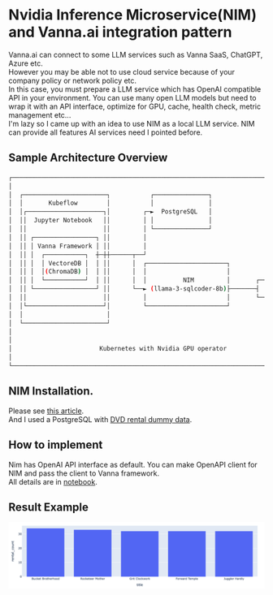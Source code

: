 # Nvidia Inference Microservice(NIM) and Vanna.ai integration pattern 
Vanna.ai can connect to some LLM services such as Vanna SaaS, ChatGPT, Azure etc.  
However you may be able not to use cloud service because of your company policy or network policy etc.  
In this case, you must prepare a LLM service which has OpenAI compatible API in your environment. You can use many open LLM models but need to wrap it with an API interface, optimize for GPU, cache, health check, metric management etc...  
I'm lazy so I came up with an idea to use NIM as a local LLM service. NIM can provide all features AI services need I pointed before.

## Sample Architecture Overview
```bash
┌────────────────────────────────────────────────────────────────────────────────┐
│                                                                                │
│  ┌───────────────────────┐           ┌───────────────┐                         │
│  │       Kubeflow        │           │               │                         │
│  │┌─────────────────────┐│         ┌─►  PostgreSQL   │                         │
│  ││  Jupyter Notebook   ││         │ │               │                         │
│  ││                     ││         │ └───────────────┘                         │
│  ││ ┌─────────────────┐ ││         │                                           │
│  ││ │ Vanna Framework │ ││         │                                           │
│  ││ │  ┌───────────┐  ┼─┼┼──────┬──┘                                           │
│  ││ │  │ VectoreDB │  │ ││      │  ┌──────────────────────┐                    │
│  ││ │  │(ChromaDB) │  │ ││      │  │                      │                    │
│  ││ │  └───────────┘  │ ││      │  │          NIM         │       ┌───────────┐│
│  ││ └─────────────────┘ ││      └──► (llama-3-sqlcoder-8b)├───────┤    GPU    ││
│  ││                     ││         │                      │       └───────────┘│
│  │└─────────────────────┘│         └──────────────────────┘                    │
│  │                       │                                                     │
│  └───────────────────────┘                                                     │
│                                                                                │
│                                                                                │
│                        Kubernetes with Nvidia GPU operator                     │
│                                                                                │
└────────────────────────────────────────────────────────────────────────────────┘
```

## NIM Installation.
Please see [this article](../simple_test).  
And I used a PostgreSQL with [DVD rental dummy data](https://neon.tech/postgresql/postgresql-getting-started/postgresql-sample-database).

## How to implement
Nim has OpenAI API interface as default. You can make OpenAPI client for NIM and pass the client to Vanna framework.  
All details are in [notebook](vanna_nim.ipynb).

## Result Example
![](pics/result.png)